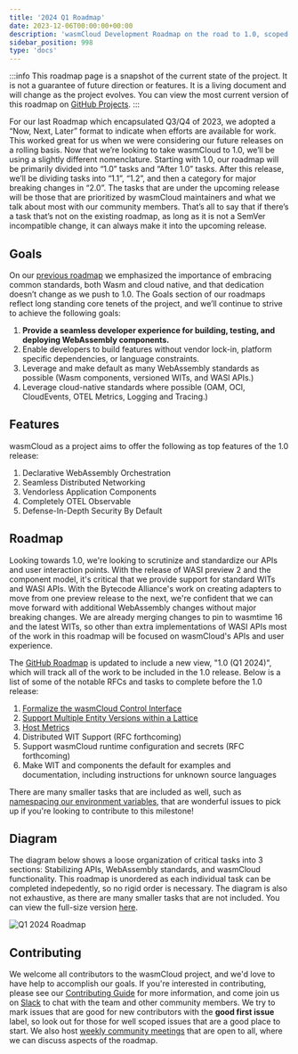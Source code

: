 ```yaml
---
title: '2024 Q1 Roadmap'
date: 2023-12-06T00:00:00+00:00
description: 'wasmCloud Development Roadmap on the road to 1.0, scoped to Q1 2024.'
sidebar_position: 998
type: 'docs'
---
```


:::info
This roadmap page is a snapshot of the current state of the project. It is not a guarantee of future direction or features. It is a living document and will change as the project evolves. You can view the most current version of this roadmap on [GitHub Projects](https://github.com/orgs/wasmCloud/projects/7/views/3).
:::

For our last Roadmap which encapsulated Q3/Q4 of 2023, we adopted a “Now, Next, Later” format to indicate when efforts are available for work. This worked great for us when we were considering our future releases on a rolling basis. Now that we’re looking to take wasmCloud to 1.0, we’ll be using a slightly different nomenclature. Starting with 1.0, our roadmap will be primarily divided into “1.0” tasks and “After 1.0” tasks. After this release, we’ll be dividing tasks into “1.1”, “1.2”, and then a category for major breaking changes in “2.0”. The tasks that are under the upcoming release will be those that are prioritized by wasmCloud maintainers and what we talk about most with our community members. That’s all to say that if there’s a task that’s not on the existing roadmap, as long as it is not a SemVer incompatible change, it can always make it into the upcoming release.

## Goals

On our [previous roadmap](./2023-q3q4.md) we emphasized the importance of embracing common standards, both Wasm and cloud native, and that dedication doesn’t change as we push to 1.0. The Goals section of our roadmaps reflect long standing core tenets of the project, and we’ll continue to strive to achieve the following goals:

1. **Provide a seamless developer experience for building, testing, and deploying WebAssembly components.**
1. Enable developers to build features without vendor lock-in, platform specific dependencies, or language constraints.
1. Leverage and make default as many WebAssembly standards as possible (Wasm components, versioned WITs, and WASI APIs.)
1. Leverage cloud-native standards where possible (OAM, OCI, CloudEvents, OTEL Metrics, Logging and Tracing.)

## Features

wasmCloud as a project aims to offer the following as top features of the 1.0 release:

1. Declarative WebAssembly Orchestration
1. Seamless Distributed Networking
1. Vendorless Application Components
1. Completely OTEL Observable
1. Defense-In-Depth Security By Default

## Roadmap

Looking towards 1.0, we're looking to scrutinize and standardize our APIs and user interaction points. With the release of WASI preview 2 and the component model, it's critical that we provide support for standard WITs and WASI APIs. With the Bytecode Alliance's work on creating adapters to move from one preview release to the next, we're confident that we can move forward with additional WebAssembly changes without major breaking changes. We are already merging changes to pin to wasmtime 16 and the latest WITs, so other than extra implementations of WASI APIs most of the work in this roadmap will be focused on wasmCloud's APIs and user experience.

The [GitHub Roadmap](https://github.com/orgs/wasmCloud/projects/7/views/8) is updated to include a new view, "1.0 (Q1 2024)", which will track all of the work to be included in the 1.0 release. Below is a list of some of the notable RFCs and tasks to complete before the 1.0 release:

1. [Formalize the wasmCloud Control Interface](https://github.com/wasmCloud/wasmCloud/issues/1108)
2. [Support Multiple Entity Versions within a Lattice](https://github.com/wasmCloud/wasmCloud/issues/363)
3. [Host Metrics](https://github.com/wasmCloud/wasmCloud/issues/664)
4. Distributed WIT Support (RFC forthcoming)
5. Support wasmCloud runtime configuration and secrets (RFC forthcoming)
6. Make WIT and components the default for examples and documentation, including instructions for unknown source languages

There are many smaller tasks that are included as well, such as [namespacing our environment variables](https://github.com/wasmCloud/wasmCloud/issues/1102), that are wonderful issues to pick up if you're looking to contribute to this milestone!

## Diagram

The diagram below shows a loose organization of critical tasks into 3 sections: Stabilizing APIs, WebAssembly standards, and wasmCloud functionality. This roadmap is unordered as each individual task can be completed indepedently, so no rigid order is necessary. The diagram is also not exhaustive, as there are many smaller tasks that are not included. You can view the full-size version [here](/img/2024q1roadmap.png).

![Q1 2024 Roadmap](/img/2024q1roadmap.png)

## Contributing

We welcome all contributors to the wasmCloud project, and we'd love to have help to accomplish our goals. If you're interested in contributing, please see our [Contributing Guide](https://github.com/wasmCloud/wasmCloud/blob/main/CONTRIBUTING.md) for more information, and come join us on [Slack](https://slack.wasmcloud.com) to chat with the team and other community members. We try to mark issues that are good for new contributors with the **good first issue** label, so look out for those for well scoped issues that are a good place to start. We also host [weekly community meetings](https://calendar.google.com/calendar/u/0/embed?src=c_6cm5hud8evuns4pe5ggu3h9qrs@group.calendar.google.com) that are open to all, where we can discuss aspects of the roadmap.
